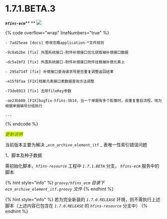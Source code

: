 # 1.7.1.BETA.3

_**`hfins-ecm`**_** ** ![](https://img.shields.io/badge/-1.7.1.BETA.3-brightgreen)

{% code overflow="wrap" lineNumbers="true" %}
```log
- 7ad25eae [docs] 修改忽略application-*文件规则

-9c8ab2be [fix] 外围系统接口-附件补偿接口优化获取被补偿接口数据

-dc5a1bf2 [fix] 外围系统接口-附件补偿接口附件挂载被补偿元素上

- 295a714f [fix] 补偿接口查询请求号是否重复调整返回结果

-e15f8faa [FIX]档案元素接口表数据查询方法调整

-73de8913 [fix] 去除fileKey参数

-ae23bb00 [FIX]bugfix-hfins-3614，当一个单据有多个影像时，会重复重启流程，改为根据单据编号分组执行

...
```
{% endcode %}

_<mark style="color:green;"></mark>_

_<mark style="color:green;">更新说明</mark>_

当前版本主要为解决 _`ecm_archive_element_itf` _ 表唯一性索引错误问题

1、脚本及种子数据

需初始化脚本，_`hfins-resource`_ 工程中 _`1.7.1.BETA`_ 分支， _`hfins-ecm`_ 服务中的脚本

{% hint style="info" %}
_`groovy/hfins_ecm` 目录下 `ecm_archive_element_itf.groovy` 文件_
{% endhint %}

{% hint style="info" %}
若为完全新装的 _`1.7.0.RELEASE`_ 环境，则不需执行上述脚本（上述内容已包含在 _`1.7.0.RELEASE`_ 的 _`hfins-resource`_ 分支中）
{% endhint %}



